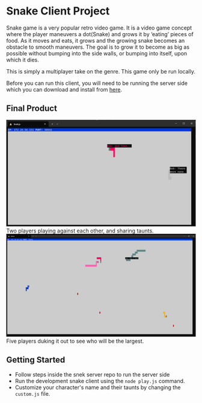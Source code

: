 # Snake Client Project

Snake game is a very popular retro video game. It is a video game concept where the player maneuvers a dot(Snake) and grows it by ‘eating’ pieces of food. As it moves and eats, it grows and the growing snake becomes an obstacle to smooth maneuvers. The goal is to grow it to become as big as possible without bumping into the side walls, or bumping into itself, upon which it dies.

This is simply a multiplayer take on the genre. This game only be run locally.

Before you can run this client, you will need to be running the server side which you can download and install from [here](https://github.com/taniarascia/snek). 

## Final Product

![Alt text](images/image1.png) Two players playing against each other, and sharing taunts.
!["!Alt text](image.png) Five players duking it out to see who will be the largest.


## Getting Started

- Follow steps inside the snek server repo to run the server side
- Run the development snake client using the `node play.js` command.
- Customize your character's name and their taunts by changing the `custom.js` file.